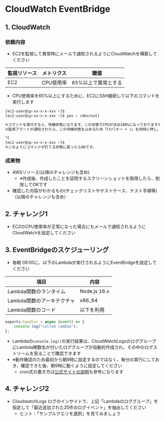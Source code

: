 # CloudWatch EventBridge

## 1. CloudWatch

### 依頼内容

- EC2を監視して異常時にメールで通知されるようにCloudWatchを構築してください

| 監視リソース  | メトリクス | 閾値 |  
| ------------- | ------------- | ------------- | 
| EC2  | CPU使用率  | 65%以上で異常とする | 

- CPU使用率を65%以上にするために、EC2にSSH接続して以下のコマンドを実行します


```bash
[ec2-user@ip-xx-x-x-xxx ~]$
[ec2-user@ip-xx-x-x-xxx ~]$ yes > /dev/null

※コマンドを実行すると、待機状態になります、この状態でCPUがほぼ100%になっておりますので、監視アラートが上がることを確認します
※監視アラートが通知されたら、この待機状態を止めるため「Ctrlキー + c」を同時に押し、コマンドを戻します。

^C
[ec2-user@ip-xx-x-x-xxx ~]$
※このようにコマンドが打てる状態に戻ったらOKです。
```

### 成果物
- AWSリソース(以降のチャレンジも含め)
  - ※作成後、作成したことを証明するスクリーンショットを取得したら、削除してOKです
- 確認した内容がわかるもの(チェックリストやテストケース、テスト手順等)　（以降のチャレンジも含め）

## 2. チャレンジ1
- EC2のCPU使用率が正常になった場合にもメールで通知されるようにCloudWatchを設定してください

## 3. EventBridgeのスケジューリング
- 毎朝 09:00に、以下のLambdaが実行されるようにEventBridgeを設定してください

| 項目  | 内容 |   
| ------------- | ------------- | 
| Lambda関数のランタイム  | Node.js 16.x  | 
| Lambda関数のアーキテクチャ  | x86_64  | 
| Lambda関数のコード  | 以下を利用  | 

```javascript
exports.handler = async (event) => {
	console.log("called lambda");
};
```

- Lambdaの`console.log()`の実行結果は、CloudWatchLogsのロググループにLambda関数名が付いたロググループが自動的作成され、その中のログストリームを見ることで確認できます
- ※動作確認のため最初から朝9時に設定するのではなく、毎分の実行にしておき、確認できた後、朝9時に動くように設定してください
    - cron式の書き方は[公式サイトの説明](https://docs.aws.amazon.com/ja_jp/lambda/latest/dg/services-cloudwatchevents-expressions.html)も参考になります
## 4. チャレンジ2
- CloudwatchLogs ログのインサイトで、上記「Lambdaのロググループ」を指定して「最近追加された25件のログイベント」を抽出してください
  - ヒント：「サンプルクエリを選択」を見てみましょう
